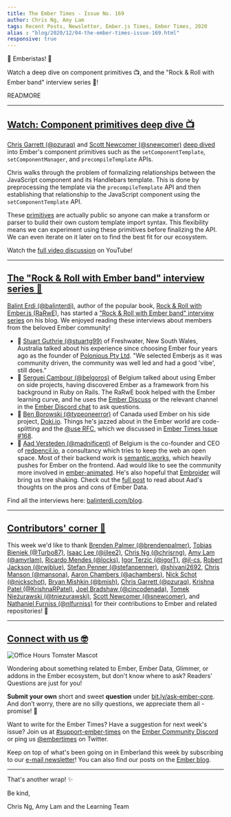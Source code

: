```yaml
---
title: The Ember Times - Issue No. 169
author: Chris Ng, Amy Lam
tags: Recent Posts, Newsletter, Ember.js Times, Ember Times, 2020
alias : "blog/2020/12/04-the-ember-times-issue-169.html"
responsive: true
---
```


👋 Emberistas! 🐹

Watch a deep dive on component primitives 📺, and
the "Rock & Roll with Ember band" interview series 🎸!

READMORE

---

## [Watch: Component primitives deep dive 📺](https://www.youtube.com/watch?v=O74WizsVAQU)

[Chris Garrett (@pzuraq)](https://github.com/pzuraq) and [Scott Newcomer (@snewcomer)](https://github.com/snewcomer) [deep dived](https://twitter.com/pzuraq/status/1331340528705671168) into Ember's component primitives such as the `setComponentTemplate`, `setComponentManager`, and `precompileTemplate` APIs.

Chris walks through the problem of formalizing relationships between the JavaScript component and its Handlebars template. This is done by preprocessing the template via the `precompileTemplate` API and then establishing that relationship to the JavaScript component using the `setComponentTemplate` API.

These [primitives](https://emberjs.github.io/rfcs/0481-component-templates-co-location.html#low-level-primitives) are actually public so anyone can make a transform or parser to build their own custom template import syntax. This flexibility means we can experiment using these primitives before finalizing the API. We can even iterate on it later on to find the best fit for our ecosystem.

Watch the [full video discussion](https://www.youtube.com/watch?v=O74WizsVAQU) on YouTube!

---

## [The "Rock & Roll with Ember band" interview series 🎸](https://balinterdi.com/blog/)

[Balint Erdi (@balinterdi)](https://github.com/balinterdi), author of the popular book, [Rock & Roll with Ember.js (RaRwE)](https://balinterdi.com/rock-and-roll-with-emberjs/), has started a ["Rock & Roll with Ember band" interview series](https://balinterdi.com/blog/) on his blog. We enjoyed reading these interviews about members from the beloved Ember community!

* 🎤 [Stuart Guthrie (@stuartg99)](https://github.com/stuartg99) of Freshwater, New South Wales, Australia talked about his experience since choosing Ember four years ago as the founder of [Polonious Pty Ltd](https://polonious-systems.com/). "We selected Emberjs as it was community driven, the community was well led and had a good 'vibe', still does."
* 🥁 [Serguei Cambour (@belgoros)](https://github.com/belgoros) of Belgium talked about using Ember on side projects, having discovered Ember as a framework from his background in Ruby on Rails. The RaRwE book helped with the Ember learning curve, and he uses the [Ember Discuss](https://discuss.emberjs.com/) or the relevant channel in the [Ember Discord chat](https://discord.com/invite/emberjs) to ask questions.
* 🎹 [Ben Borowski (@typeoneerror)](https://github.com/typeoneerror) of Canada used Ember on his side project, [Doki.io](https://doki.io/). Things he's jazzed about in the Ember world are code-splitting and the [@use RFC](https://www.pzuraq.com/introducing-use/), which we discussed in [Ember Times Issue #168](https://blog.emberjs.com/2020/11/20/the-ember-times-issue-168.html).
* 🎷 [Aad Versteden (@madnificent)](https://github.com/madnificent) of Belgium is the co-founder and CEO of [redpencil.io](https://redpencil.io/), a consultancy which tries to keep the web an open space. Most of their backend work is [semantic.works](https://semantic.works/), which heavily pushes for Ember on the frontend. Aad would like to see the community more involved in [ember-animated](https://github.com/ember-animation/ember-animated). He's also hopeful that [Embroider](https://github.com/embroider-build/embroider) will bring us tree shaking. Check out the [full post](https://balinterdi.com/blog/the-rock-roll-with-ember-band-aad-versteden/) to read about Aad's thoughts on the pros and cons of Ember Data.

Find all the interviews here: [balinterdi.com/blog](https://balinterdi.com/blog/).

---

## [Contributors' corner 👏](https://guides.emberjs.com/release/contributing/repositories/)

<p>This week we'd like to thank <a href="https://github.com/brendenpalmer" rel="noopener noreferrer" target="_blank">Brenden Palmer (@brendenpalmer)</a>, <a href="https://github.com/Turbo87" rel="noopener noreferrer" target="_blank">Tobias Bieniek (@Turbo87)</a>, <a href="https://github.com/ijlee2" rel="noopener noreferrer" target="_blank">Isaac Lee (@ijlee2)</a>, <a href="https://github.com/chrisrng" rel="noopener noreferrer" target="_blank">Chris Ng (@chrisrng)</a>, <a href="https://github.com/amyrlam" rel="noopener noreferrer" target="_blank">Amy Lam (@amyrlam)</a>, <a href="https://github.com/locks" rel="noopener noreferrer" target="_blank">Ricardo Mendes (@locks)</a>, <a href="https://github.com/igorT" rel="noopener noreferrer" target="_blank">Igor Terzic (@igorT)</a>, <a href="https://github.com/jl-cs" rel="noopener noreferrer" target="_blank">@jl-cs</a>, <a href="https://github.com/rwjblue" rel="noopener noreferrer" target="_blank">Robert Jackson (@rwjblue)</a>, <a href="https://github.com/stefanpenner" rel="noopener noreferrer" target="_blank">Stefan Penner (@stefanpenner)</a>, <a href="https://github.com/shivani2692" rel="noopener noreferrer" target="_blank">@shivani2692</a>, <a href="https://github.com/mansona" rel="noopener noreferrer" target="_blank">Chris Manson (@mansona)</a>, <a href="https://github.com/achambers" rel="noopener noreferrer" target="_blank">Aaron Chambers (@achambers)</a>, <a href="https://github.com/nickschot" rel="noopener noreferrer" target="_blank">Nick Schot (@nickschot)</a>, <a href="https://github.com/bmish" rel="noopener noreferrer" target="_blank">Bryan Mishkin (@bmish)</a>, <a href="https://github.com/pzuraq" rel="noopener noreferrer" target="_blank">Chris Garrett (@pzuraq)</a>, <a href="https://github.com/KrishnaRPatel" rel="noopener noreferrer" target="_blank">Krishna Patel (@KrishnaRPatel)</a>, <a href="https://github.com/cincodenada" rel="noopener noreferrer" target="_blank">Joel Bradshaw (@cincodenada)</a>, <a href="https://github.com/tniezurawski" rel="noopener noreferrer" target="_blank">Tomek Nieżurawski (@tniezurawski)</a>, <a href="https://github.com/snewcomer" rel="noopener noreferrer" target="_blank">Scott Newcomer (@snewcomer)</a>, and <a href="https://github.com/nlfurniss" rel="noopener noreferrer" target="_blank">Nathaniel Furniss (@nlfurniss)</a> for their contributions to Ember and related repositories! 💖</p>

---

## [Connect with us 🤓](https://docs.google.com/forms/d/e/1FAIpQLScqu7Lw_9cIkRtAiXKitgkAo4xX_pV1pdCfMJgIr6Py1V-9Og/viewform)

<div class="blog-row">
  <img class="float-right small transparent padded" alt="Office Hours Tomster Mascot" title="Readers' Questions" src="/images/tomsters/officehours.png" />

  <p>Wondering about something related to Ember, Ember Data, Glimmer, or addons in the Ember ecosystem, but don't know where to ask? Readers’ Questions are just for you!</p>

  <p><strong>Submit your own</strong> short and sweet <strong>question</strong> under <a href="https://bit.ly/ask-ember-core" target="rq">bit.ly/ask-ember-core</a>. And don’t worry, there are no silly questions, we appreciate them all - promise! 🤞</p>

  <p>Want to write for the Ember Times? Have a suggestion for next week's issue? Join us at <a href="https://discordapp.com/channels/480462759797063690/485450546887786506">#support-ember-times</a> on the <a href="https://discord.gg/emberjs">Ember Community Discord</a> or ping us <a href="https://twitter.com/embertimes">@embertimes</a> on Twitter.</p>

  <p>Keep on top of what's been going on in Emberland this week by subscribing to our <a href="https://the-emberjs-times.ongoodbits.com/">e-mail newsletter</a>! You can also find our posts on the <a href="https://emberjs.com/blog/tags/newsletter.html">Ember blog</a>.</p>
</div>

---

That's another wrap! ✨

Be kind,

Chris Ng, Amy Lam and the Learning Team

